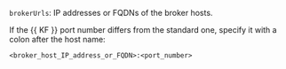 `brokerUrls`: IP addresses or FQDNs of the broker hosts.

If the {{ KF }} port number differs from the standard one, specify it with a colon after the host name:

```text
<broker_host_IP_address_or_FQDN>:<port_number>
```
